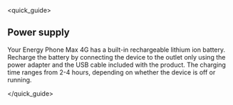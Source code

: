 <quick_guide>
## Power supply

Your Energy Phone Max 4G has a built-in rechargeable lithium ion battery. Recharge the battery by connecting the device to the outlet only using the power adapter and the USB cable included with the product. The charging time ranges from 2-4 hours, depending on whether the device is off or running.

</quick_guide>

